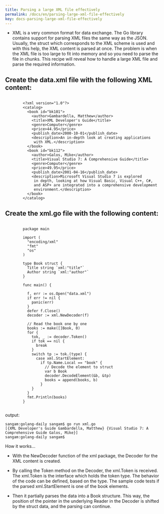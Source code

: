 ```yaml
---
title: Parsing a large XML file effectively
permalink: /docs/en/parsing-large-xml-file-effectively
key: docs-parsing-large-xml-file-effectively
---
```



- XML is a very common format for data exchange. The Go library contains support for parsing XML files the same way as the JSON. Usually,
the struct which corresponds to the XML scheme is used and with this help, the XML content is parsed at once. The problem is when the XML file is too large to fit into memory and so you need to parse the file in chunks. 
This recipe will reveal how to handle a large XML file and parse the required information.

## Create the data.xml file with the following XML content:
```

        <?xml version="1.0"?>
        <catalog>
          <book id="bk101">
            <author>Gambardella, Matthew</author>
            <title>XML Developer's Guide</title>
            <genre>Computer</genre>
            <price>44.95</price>
            <publish_date>2000-10-01</publish_date>
            <description>An in-depth look at creating applications 
             with XML.</description>
          </book>
          <book id="bk112">
            <author>Galos, Mike</author>
            <title>Visual Studio 7: A Comprehensive Guide</title>
            <genre>Computer</genre>
            <price>49.95</price>
            <publish_date>2001-04-16</publish_date>
            <description>Microsoft Visual Studio 7 is explored
             in depth, looking at how Visual Basic, Visual C++, C#,
             and ASP+ are integrated into a comprehensive development
             environment.</description>
          </book>
        </catalog>

```
## Create the xml.go file with the following content:
```

        package main

        import (
          "encoding/xml"
          "fmt"
          "os"
        )

        type Book struct {
          Title string `xml:"title"`
          Author string `xml:"author"`
        }

        func main() {

          f, err := os.Open("data.xml")
          if err != nil {
            panic(err)
          }
          defer f.Close()
          decoder := xml.NewDecoder(f)

          // Read the book one by one
          books := make([]Book, 0)
          for {
            tok, _ := decoder.Token()
            if tok == nil {
              break
            }
            switch tp := tok.(type) {
              case xml.StartElement:
                if tp.Name.Local == "book" {
                  // Decode the element to struct
                  var b Book
                  decoder.DecodeElement(&b, &tp)
                  books = append(books, b)
                }
            }
          }
          fmt.Println(books)
        }


```
output: 

```
sangam:golang-daily sangam$ go run xml.go 
[{XML Developer's Guide Gambardella, Matthew} {Visual Studio 7: A Comprehensive Guide Galos, Mike}]
sangam:golang-daily sangam$ 

```
How it works...

- With the NewDecoder function of the xml package, the Decoder for the XML content is created. 

- By calling the Token method on the Decoder, the xml.Token is received. The xml.Token is the interface which holds 
the token type. The behavior of the code can be defined, based on the type. The sample code tests 
if the parsed xml.StartElement is one of the book elements. 
- Then it partially parses the data into a Book structure. 
This way, the position of the pointer in the underlying Reader in the Decoder is shifted by the struct data, and 
the parsing can continue.
